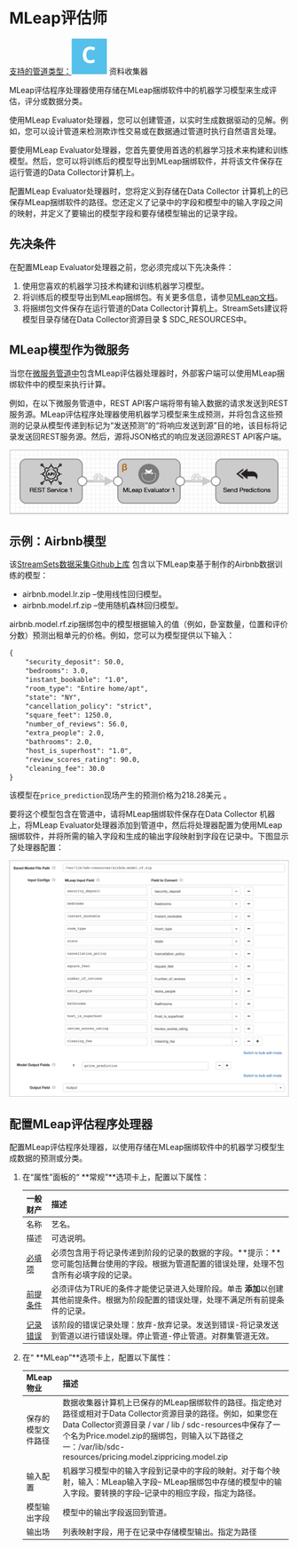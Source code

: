 # MLeap评估师

[支持的管道类型：](https://streamsets.com/documentation/controlhub/latest/help/datacollector/UserGuide/Pipeline_Configuration/ProductIcons_Doc.html#concept_mjg_ly5_pgb)![img](imgs/icon-SDC-20200310181357376.png) 资料收集器

MLeap评估程序处理器使用存储在MLeap捆绑软件中的机器学习模型来生成评估，评分或数据分类。

使用MLeap Evaluator处理器，您可以创建管道，以实时生成数据驱动的见解。例如，您可以设计管道来检测欺诈性交易或在数据通过管道时执行自然语言处理。

要使用MLeap Evaluator处理器，您首先要使用首选的机器学习技术来构建和训练模型。然后，您可以将训练后的模型导出到MLeap捆绑软件，并将该文件保存在 运行管道的Data Collector计算机上。

配置MLeap Evaluator处理器时，您将定义到存储在Data Collector 计算机上的已保存MLeap捆绑软件的路径。您还定义了记录中的字段和模型中的输入字段之间的映射，并定义了要输出的模型字段和要存储模型输出的记录字段。

## 先决条件



在配置MLeap Evaluator处理器之前，您必须完成以下先决条件：

1. 使用您喜欢的机器学习技术构建和训练机器学习模型。
2. 将训练后的模型导出到MLeap捆绑包。有关更多信息，请参见[MLeap文档](https://github.com/combust/mleap-docs/blob/master/core-concepts/mleap-bundles.md)。
3. 将捆绑包文件保存在运行管道的Data Collector计算机上。StreamSets建议将模型目录存储在Data Collector资源目录 $ SDC_RESOURCES中。

## MLeap模型作为微服务



当您在[微服务管道中](https://streamsets.com/documentation/controlhub/latest/help/datacollector/UserGuide/Microservice/Microservice_Title.html#concept_qfh_xdm_p2b)包含MLeap评估器处理器时，外部客户端可以使用MLeap捆绑软件中的模型来执行计算。

例如，在以下微服务管道中，REST API客户端将带有输入数据的请求发送到REST服务源。MLeap评估程序处理器使用机器学习模型来生成预测，并将包含这些预测的记录从模型传递到标记为“发送预测”的“将响应发送到源”目的地，该目标将记录发送回REST服务源。然后，源将JSON格式的响应发送回源REST API客户端。

![img](imgs/MLeap-MicroservicePipeline.png)

## 示例：Airbnb模型



该[StreamSets数据采集Github上库](https://github.com/streamsets/datacollector/tree/master/mleap-lib/src/test/resources) 包含以下MLeap束基于制作的Airbnb数据训练的模型：

- airbnb.model.lr.zip –使用线性回归模型。
- airbnb.model.rf.zip –使用随机森林回归模型。

airbnb.model.rf.zip捆绑包中的模型根据输入的值（例如，卧室数量，位置和评价分数）预测出租单元的价格。例如，您可以为模型提供以下输入：

```
{
    "security_deposit": 50.0,
    "bedrooms": 3.0,
    "instant_bookable": "1.0",
    "room_type": "Entire home/apt",
    "state": "NY",
    "cancellation_policy": "strict",
    "square_feet": 1250.0,
    "number_of_reviews": 56.0,
    "extra_people": 2.0,
    "bathrooms": 2.0,
    "host_is_superhost": "1.0",
    "review_scores_rating": 90.0,
    "cleaning_fee": 30.0
}
```

该模型在`price_prediction`现场产生的预测价格为218.28美元 。

要将这个模型包含在管道中，请将MLeap捆绑软件保存在Data Collector 机器上，将MLeap Evaluator处理器添加到管道中，然后将处理器配置为使用MLeap捆绑软件，并将所需的输入字段和生成的输出字段映射到字段在记录中。下图显示了处理器配置：

![img](imgs/MLeap-ExampleFieldSettings.png)

## 配置MLeap评估程序处理器

配置MLeap评估程序处理器，以使用存储在MLeap捆绑软件中的机器学习模型生成数据的预测或分类。

1. 在“属性”面板的“ **常规”**选项卡上，配置以下属性：

   | 一般财产                                                     | 描述                                                         |
   | :----------------------------------------------------------- | :----------------------------------------------------------- |
   | 名称                                                         | 艺名。                                                       |
   | 描述                                                         | 可选说明。                                                   |
   | [必填项](https://streamsets.com/documentation/controlhub/latest/help/datacollector/UserGuide/Pipeline_Design/DroppingUnwantedRecords.html#concept_dnj_bkm_vq) | 必须包含用于将记录传递到阶段的记录的数据的字段。**提示：**您可能包括舞台使用的字段。根据为管道配置的错误处理，处理不包含所有必填字段的记录。 |
   | [前提条件](https://streamsets.com/documentation/controlhub/latest/help/datacollector/UserGuide/Pipeline_Design/DroppingUnwantedRecords.html#concept_msl_yd4_fs) | 必须评估为TRUE的条件才能使记录进入处理阶段。单击 **添加**以创建其他前提条件。根据为阶段配置的错误处理，处理不满足所有前提条件的记录。 |
   | [记录错误](https://streamsets.com/documentation/controlhub/latest/help/datacollector/UserGuide/Pipeline_Design/ErrorHandling.html#concept_atr_j4y_5r) | 该阶段的错误记录处理：放弃-放弃记录。发送到错误-将记录发送到管道以进行错误处理。停止管道-停止管道。对群集管道无效。 |

2. 在“ **MLeap”**选项卡上，配置以下属性：

   | MLeap物业          | 描述                                                         |
   | :----------------- | :----------------------------------------------------------- |
   | 保存的模型文件路径 | 数据收集器计算机上已保存的MLeap捆绑软件的路径。指定绝对路径或相对于Data Collector资源目录的路径。例如，如果您在Data Collector资源目录 / var / lib / sdc-resources中保存了一个名为Price.model.zip的捆绑包，则输入以下路径之一：/var/lib/sdc-resources/pricing.model.zippricing.model.zip |
   | 输入配置           | 机器学习模型中的输入字段到记录中的字段的映射。对于每个映射，输入：MLeap输入字段– MLeap捆绑包中存储的模型中的输入字段。要转换的字段–记录中的相应字段，指定为路径。 |
   | 模型输出字段       | 模型中的输出字段返回到管道。                                 |
   | 输出场             | 列表映射字段，用于在记录中存储模型输出。指定为路径           |